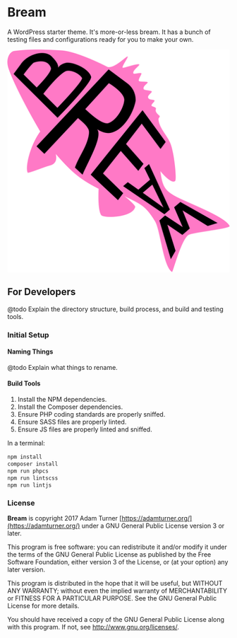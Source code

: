 # Bream

A WordPress starter theme. It's more-or-less bream. It has a bunch of testing files and configurations ready for you to make your own.

![Bream logo of a pink fish filled with the text: Bream.](assets/images/bream.svg)

## For Developers

@todo Explain the directory structure, build process, and build and testing tools.

### Initial Setup

#### Naming Things

@todo Explain what things to rename.

#### Build Tools

1. Install the NPM dependencies.
2. Install the Composer dependencies.
3. Ensure PHP coding standards are properly sniffed.
4. Ensure SASS files are properly linted.
5. Ensure JS files are properly linted and sniffed.

In a terminal:

~~~
npm install
composer install
npm run phpcs
npm run lintscss
npm run lintjs
~~~

### License

**Bream** is copyright 2017 Adam Turner [https://adamturner.org/](https://adamturner.org/) under a GNU General Public License version 3 or later.

This program is free software: you can redistribute it and/or modify it under the terms of the GNU General Public License as published by the Free Software
Foundation, either version 3 of the License, or (at your option) any later version.

This program is distributed in the hope that it will be useful, but WITHOUT ANY WARRANTY; without even the implied warranty of MERCHANTABILITY or FITNESS FOR A
PARTICULAR PURPOSE. See the GNU General Public License for more details.

You should have received a copy of the GNU General Public License along with this program. If not, see <http://www.gnu.org/licenses/>.
